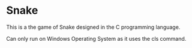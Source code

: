 # Snake

This is a the game of Snake designed in the C programming language.

Can only run on Windows Operating System as it uses the cls command.


